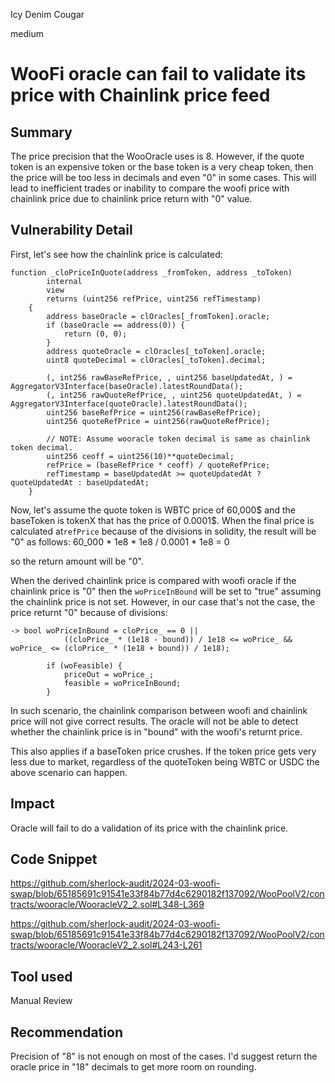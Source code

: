 Icy Denim Cougar

medium

# WooFi oracle can fail to validate its price with Chainlink price feed

## Summary
The price precision that the WooOracle uses is 8. However, if the quote token is an expensive token or the base token is a very cheap token, then the price will be too less in decimals and even "0" in some cases. This will lead to inefficient trades or inability to compare the woofi price with chainlink price due to chainlink price return with "0" value. 
## Vulnerability Detail
First, let's see how the chainlink price is calculated:
```solidity
function _cloPriceInQuote(address _fromToken, address _toToken)
        internal
        view
        returns (uint256 refPrice, uint256 refTimestamp)
    {
        address baseOracle = clOracles[_fromToken].oracle;
        if (baseOracle == address(0)) {
            return (0, 0);
        }
        address quoteOracle = clOracles[_toToken].oracle;
        uint8 quoteDecimal = clOracles[_toToken].decimal;

        (, int256 rawBaseRefPrice, , uint256 baseUpdatedAt, ) = AggregatorV3Interface(baseOracle).latestRoundData();
        (, int256 rawQuoteRefPrice, , uint256 quoteUpdatedAt, ) = AggregatorV3Interface(quoteOracle).latestRoundData();
        uint256 baseRefPrice = uint256(rawBaseRefPrice);
        uint256 quoteRefPrice = uint256(rawQuoteRefPrice);

        // NOTE: Assume wooracle token decimal is same as chainlink token decimal.
        uint256 ceoff = uint256(10)**quoteDecimal;
        refPrice = (baseRefPrice * ceoff) / quoteRefPrice;
        refTimestamp = baseUpdatedAt >= quoteUpdatedAt ? quoteUpdatedAt : baseUpdatedAt;
    }
```

Now, let's assume the quote token is WBTC price of 60,000$ and the baseToken is tokenX that has the price of 0.0001$. When the final price is calculated at`refPrice` because of the divisions in solidity, the result will be "0" as follows:
60_000 * 1e8 * 1e8 / 0.0001 * 1e8
= 0

so the return amount will be "0".

When the derived chainlink price is compared with woofi oracle if the chainlink price is "0" then the `woPriceInBound` will be set to "true" assuming the chainlink price is not set. However, in our case that's not the case, the price returnt "0" because of divisions:
```solidity
-> bool woPriceInBound = cloPrice_ == 0 ||
            ((cloPrice_ * (1e18 - bound)) / 1e18 <= woPrice_ && woPrice_ <= (cloPrice_ * (1e18 + bound)) / 1e18);

        if (woFeasible) {
            priceOut = woPrice_;
            feasible = woPriceInBound;
        }
```

In such scenario, the chainlink comparison between woofi and chainlink price will not give correct results. The oracle will not be able to detect whether the chainlink price is in "bound" with the woofi's returnt price. 

This also applies if a baseToken price crushes. If the token price gets very less due to market, regardless of the quoteToken being WBTC or USDC the above scenario can happen.
## Impact
Oracle will fail to do a validation of its price with the chainlink price. 
## Code Snippet
https://github.com/sherlock-audit/2024-03-woofi-swap/blob/65185691c91541e33f84b77d4c6290182f137092/WooPoolV2/contracts/wooracle/WooracleV2_2.sol#L348-L369

https://github.com/sherlock-audit/2024-03-woofi-swap/blob/65185691c91541e33f84b77d4c6290182f137092/WooPoolV2/contracts/wooracle/WooracleV2_2.sol#L243-L261
## Tool used

Manual Review

## Recommendation
Precision of "8" is not enough on most of the cases. I'd suggest return the oracle price in "18" decimals to get more room on rounding.